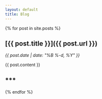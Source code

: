 ```yaml
---
layout: default
title: Blog
---
```


{% for post in site.posts %}

## [**{{ post.title }}**]({{ post.url }})
_{{ post.date | date: "%B %-d, %Y" }}_

{{ post.content }}

## ***

{% endfor %}